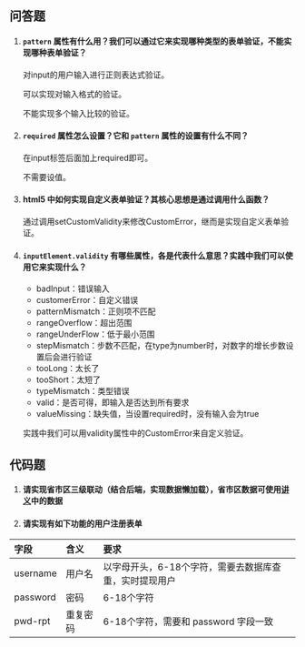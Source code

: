 ## 问答题

1. #### `pattern` 属性有什么用？我们可以通过它来实现哪种类型的表单验证，不能实现哪种表单验证？

   对input的用户输入进行正则表达式验证。

   可以实现对输入格式的验证。

   不能实现多个输入比较的验证。

2. #### `required` 属性怎么设置？它和 `pattern` 属性的设置有什么不同？

   在input标签后面加上required即可。

   不需要设值。

3. #### html5 中如何实现自定义表单验证？其核心思想是通过调用什么函数？

   通过调用setCustomValidity来修改CustomError，继而是实现自定义表单验证。

4. #### `inputElement.validity` 有哪些属性，各是代表什么意思？实践中我们可以使用它来实现什么？

   - badInput：错误输入
   - customerError：自定义错误
   - patternMismatch：正则项不匹配
   - rangeOverflow：超出范围
   - rangeUnderFlow：低于最小范围
   - stepMismatch：步数不匹配，在type为number时，对数字的增长步数设置后会进行验证
   - tooLong：太长了
   - tooShort：太短了
   - typeMismatch：类型错误
   - valid：是否可得，即输入是否达到所有要求
   - valueMissing：缺失值，当设置required时，没有输入会为true

   实践中我们可以用validity属性中的CustomError来自定义验证。

## 代码题

1. #### 请实现省市区三级联动（结合后端，实现数据懒加载），省市区数据可使用[讲义](http://web-senior.books.mafengshe.com/JS高级/复杂表单.html)中的数据

2. #### 请实现有如下功能的用户注册表单

| 字段     | 含义     | 要求                                                   |
| :------- | :------- | :----------------------------------------------------- |
| username | 用户名   | 以字母开头，6-18个字符，需要去数据库查重，实时提现用户 |
| password | 密码     | 6-18个字符                                             |
| pwd-rpt  | 重复密码 | 6-18个字符，需要和 password 字段一致                   |